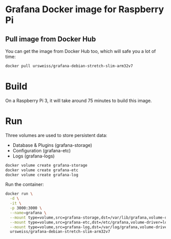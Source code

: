 # Grafana Docker image for Raspberry Pi

## Pull image from Docker Hub
You can get the image from Docker Hub too, which will safe you a lot of time:
```sh
docker pull ursweiss/grafana-debian-stretch-slim-arm32v7
```

# Build
On a Raspberry Pi 3, it will take around 75 minutes to build this image.

# Run
Three volumes are used to store persistent data:
* Database & Plugins (grafana-storage)
* Configuration (grafana-etc)
* Logs (grafana-logs)

```sh
docker volume create grafana-storage
docker volume create grafana-etc
docker volume create grafana-log
```

Run the container:
```sh
docker run \
  -d \
  -it \
  -p 3000:3000 \
  --name=grafana \
  --mount type=volume,src=grafana-storage,dst=/var/lib/grafana,volume-driver=local \
  --mount type=volume,src=grafana-etc,dst=/etc/grafana,volume-driver=local,readonly \
  --mount type=volume,src=grafana-log,dst=/var/log/grafana,volume-driver=local \
  ursweiss/grafana-debian-stretch-slim-arm32v7
```